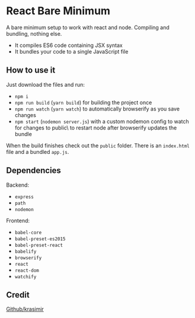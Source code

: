 # React Bare Minimum

A bare minimum setup to work with react and node. Compiling and bundling, nothing else.

* It compiles ES6 code containing JSX syntax
* It bundles your code to a single JavaScript file

## How to use it

Just download the files and run:

* `npm i`
* `npm run build` (`yarn build`) for building the project once
* `npm run watch` (`yarn watch`) to automatically browserify as you save changes
* `npm start` (`nodemon server.js`) with a custom nodemon config to watch for changes to public\ to restart node after browserify updates the bundle


When the build finishes check out the `public` folder. There is an `index.html` file and a bundled `app.js`.

## Dependencies

Backend:
* `express`
* `path`
* `nodemon`

Frontend:
* `babel-core`
* `babel-preset-es2015`
* `babel-preset-react`
* `babelify`
* `browserify`
* `react`
* `react-dom`
* `watchify`

## Credit

[Github/krasimir](https://github.com/krasimir/react-bare-minimum/blob/master/package.json)